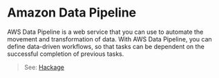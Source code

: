# Amazon Data Pipeline

AWS Data Pipeline is a web service that you can use to automate the movement and transformation of data. With AWS Data Pipeline, you can define data-driven workflows, so that tasks can be dependent on the successful completion of previous tasks.

> See: [Hackage](hackage.haskell.org/package/amazonka-datapipeline)
